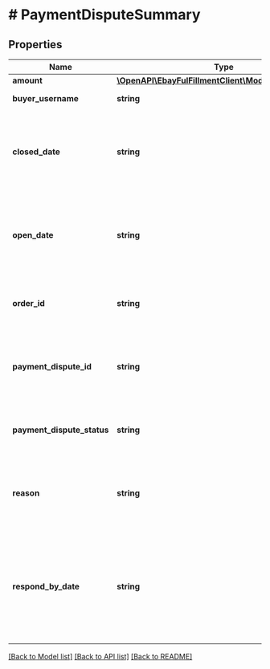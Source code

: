 # # PaymentDisputeSummary

## Properties

Name | Type | Description | Notes
------------ | ------------- | ------------- | -------------
**amount** | [**\OpenAPI\EbayFulFillmentClient\Model\SimpleAmount**](SimpleAmount.md) |  | [optional]
**buyer_username** | **string** | This is the buyer&#39;s eBay user ID. This field is returned for all payment disputes returned in the response. | [optional]
**closed_date** | **string** | The timestamp in this field shows the date/time when the payment dispute was closed, so this field is only returned for payment disputes in the CLOSED state. The timestamps returned here use the ISO-8601 24-hour date and time format, and the time zone used is Universal Coordinated Time (UTC), also known as Greenwich Mean Time (GMT), or Zulu. The ISO-8601 format looks like this: yyyy-MM-ddThh:mm.ss.sssZ. An example would be 2019-08-04T19:09:02.768Z. | [optional]
**open_date** | **string** | The timestamp in this field shows the date/time when the payment dispute was opened. This field is returned for payment disputes in all states. The timestamps returned here use the ISO-8601 24-hour date and time format, and the time zone used is Universal Coordinated Time (UTC), also known as Greenwich Mean Time (GMT), or Zulu. The ISO-8601 format looks like this: yyyy-MM-ddThh:mm.ss.sssZ. An example would be 2019-08-04T19:09:02.768Z. | [optional]
**order_id** | **string** | This is the unique identifier of the order involved in the payment dispute. Note: eBay rolled out a new Order ID format in June 2019. The legacy APIs still support the old and new order ID format to identify orders, but only the new order ID format is supported in REST-based APIs. | [optional]
**payment_dispute_id** | **string** | This is the unique identifier of the payment dispute. This identifier is automatically created by eBay once the payment dispute comes into the eBay Managed Payments system. This identifier is passed in at the end of the getPaymentDispute call URI to retrieve a specific payment dispute. The getPaymentDispute method returns more details about a payment dispute than the getPaymentDisputeSummaries method. | [optional]
**payment_dispute_status** | **string** | The enumeration value in this field gives the current status of the payment dispute. For implementation help, refer to &lt;a href&#x3D;&#39;https://developer.ebay.com/api-docs/sell/fulfillment/types/api:DisputeStateEnum&#39;&gt;eBay API documentation&lt;/a&gt; | [optional]
**reason** | **string** | The enumeration value in this field gives the reason why the buyer initiated the payment dispute. See DisputeReasonEnum type for a description of the supported reasons that buyers can give for initiating a payment dispute. For implementation help, refer to &lt;a href&#x3D;&#39;https://developer.ebay.com/api-docs/sell/fulfillment/types/api:DisputeReasonEnum&#39;&gt;eBay API documentation&lt;/a&gt; | [optional]
**respond_by_date** | **string** | The timestamp in this field shows the date/time when the seller must response to a payment dispute, so this field is only returned for payment disputes in the ACTION_NEEDED state. For payment disputes that require action by the seller, that same seller must call getPaymentDispute to see the next action(s) that they can take against the payment dispute. The timestamps returned here use the ISO-8601 24-hour date and time format, and the time zone used is Universal Coordinated Time (UTC), also known as Greenwich Mean Time (GMT), or Zulu. The ISO-8601 format looks like this: yyyy-MM-ddThh:mm.ss.sssZ. An example would be 2019-08-04T19:09:02.768Z. | [optional]

[[Back to Model list]](../../README.md#models) [[Back to API list]](../../README.md#endpoints) [[Back to README]](../../README.md)
